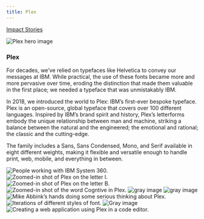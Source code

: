 ```yaml
---
title: Plex
---
```


<grid className="background--nopadding">
<column lg="16">

<p size="sm-back"><a href="/impact"><icon name="PlexArrowLeft"></icon>Impact Stories</a></p>

</column>
</grid>

<grid classname="background-bleed">
<column lg="16">

![Plex hero image](/images/Impact_1.png)

</column>
</grid>

<grid background="gray-10">
<column md="2" lg="4">

### Plex

</column>

<column md="5" lg="8">

<p size="lg">For decades, we’ve relied on typefaces like Helvetica to convey our messages at IBM. While practical, the use of these fonts became more and more pervasive over time, eroding the distinction that made them valuable in the first place; we needed a typeface that was unmistakably IBM.</p>

<p size="lg">In 2018, we introduced the world to Plex: IBM’s first-ever bespoke typeface. Plex is an open-source, global typeface that covers over 100 different languages. Inspired by IBM’s brand spirit and history, Plex’s letterforms embody the unique relationship between man and machine, striking a balance between the natural and the engineered; the emotional and rational; the classic and the cutting-edge.</p>

<p size="lg">The family includes a Sans, Sans Condensed, Mono, and Serif available in eight different weights, making it flexible and versatile enough to handle print, web, mobile, and everything in between.</p>

<icon name="PlexArrowDown"></icon>

</column>
</grid>

<grid background="gray-10">
<column bleed={true} lg="12" offset_lg="4" fade="true">

<img alt="People working with IBM System 360." src="images/Impact_2.png">

</column>
<column bleed={true} md="5" lg="8" offset_lg="4" fade="true">

<img alt="Zoomed-in shot of Plex on the letter I." src="images/Impact_3.png">

</column>
<column bleed={true} md="3" lg="4" fade="true">

<img alt="Zoomed-in shot of Plex on the letter B." src="images/Impact_4.png">

</column>
<column bleed={true} md="4" lg="6" offset_lg="4" fade="true">

<img alt="Zoomed-in shot of the word Cogntive in Plex." src="images/Impact_5.png">

</column>
<column bleed={true} md="4" lg="6" fade="true">

<img alt="gray image" src="images/Impact_6.png">

</column>
<column bleed={true} md="5" lg="8" offset_lg="4" fade="true">

<img alt="gray image" src="images/Impact_7.png">

</column>
<column bleed={true} md="3" lg="4" fade="true">

<img alt="Mike Abbink’s hands doing some serious thinking about Plex." src="images/Impact_8.png">

</column>
<column bleed={true} md="3" lg="4" offset_lg="4" fade="true">

<img alt="Iterations of different styles of font." src="images/Impact_9.png">

</column>
<column bleed={true} md="5" lg="8" fade="true">

<img alt="Gray image" src="images/Impact_10.png">

</column>
<column bleed={true} md="5" lg="8" offset_lg="4" fade="true">

<img alt="Creating a web application using Plex in a code editor." src="images/Impact_11.png">

</column>
</grid>
